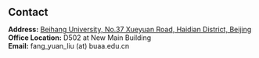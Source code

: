 <h1 id="contact"></h1>

<h2 style="margin: 30px 0px 10px;">Contact</h2>

<p><strong>Address:</strong> <a href="[https://www.google.com/maps/place/10+Bd+Thomas+Gobert,+91120+Palaiseau/@48.7124352,2.194429,17z/data=!3m1!4b1!4m6!3m5!1s0x47e678bdc3c9eee5:0xb68bc1fb5222c860!8m2!3d48.7124317!4d2.1970093!16s%2Fg%2F11h2c29d0k?entry=ttu](https://www.google.com/maps/search/beihang+university/@39.9837286,116.3419606,16z/data=!3m1!4b1?entry=ttu)">Beihang University, No.37 Xueyuan Road, Haidian District, Beijing</a>
<br />
<strong>Office Location:</strong> D502 at New Main Building 
<br />
<strong>Email:</strong> <email>fang_yuan_liu (at) buaa.edu.cn</email>
<br />
<!-- <strong>Phone:</strong> </p> -->
<!-- <p style="text-align: left;"><iframe src="[https://www.google.com/maps/place/10+Bd+Thomas+Gobert,+91120+Palaiseau/@48.7124352,2.194429,17z/data=!3m1!4b1!4m6!3m5!1s0x47e678bdc3c9eee5:0xb68bc1fb5222c860!8m2!3d48.7124317!4d2.1970093!16s%2Fg%2F11h2c29d0k?entry=ttu](https://www.google.com/maps/search/beihang+university/@39.9837286,116.3419606,16z/data=!3m1!4b1?entry=ttu)" width="640" scrolling="no" height="780" frameborder="0" marginheight="0" marginwidth="0">Loading…</iframe></p> -->
